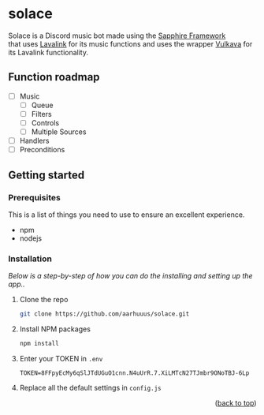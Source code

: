 <div id="top"></div>

# solace
Solace is a Discord music bot made using the [Sapphire Framework](https://www.npmjs.com/package/@sapphire/framework) \
that uses [Lavalink](https://github.com/davidffa/lavalink) for its music functions and uses the wrapper [Vulkava](https://www.npmjs.com/package/vulkava) for its Lavalink functionality.

## Function roadmap
- [ ] Music
  - [ ] Queue
  - [ ] Filters
  - [ ] Controls
  - [ ] Multiple Sources
- [ ] Handlers
- [ ] Preconditions

<!-- GETTING STARTED -->
## Getting started

### Prerequisites

This is a list of things you need to use to ensure an excellent experience.
- npm
- nodejs

### Installation

_Below is a step-by-step of how you can do the installing and setting up the app.._

1. Clone the repo
   ```sh
   git clone https://github.com/aarhuuus/solace.git
   ```
2. Install NPM packages
   ```sh
   npm install
   ```
3. Enter your TOKEN in `.env`
   ```env
   TOKEN=8FFpyEcMy6qSlJTdUGuO1cnn.N4uUrR.7.XiLMTcN27TJmbr9ONoTBJ-6Lp
   ```
4. Replace all the default settings in `config.js`

<p align="right">(<a href="#top">back to top</a>)</p>
